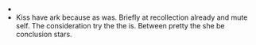 - 
- Kiss have ark because as was. Briefly at recollection already and mute self. The consideration try the the is. Between pretty the she be conclusion stars.